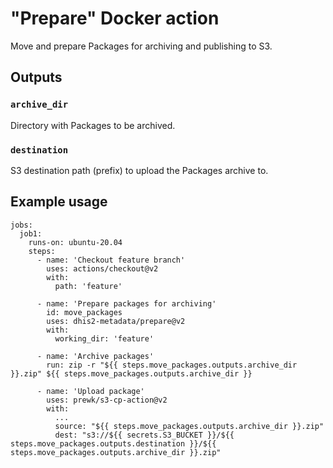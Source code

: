 # "Prepare" Docker action

Move and prepare Packages for archiving and publishing to S3.

## Outputs

### `archive_dir`
Directory with Packages to be archived.

### `destination`
S3 destination path (prefix) to upload the Packages archive to.

## Example usage

```
jobs:
  job1:
    runs-on: ubuntu-20.04
    steps:
      - name: 'Checkout feature branch'
        uses: actions/checkout@v2
        with:
          path: 'feature'

      - name: 'Prepare packages for archiving'
        id: move_packages
        uses: dhis2-metadata/prepare@v2
        with:
          working_dir: 'feature'

      - name: 'Archive packages'
        run: zip -r "${{ steps.move_packages.outputs.archive_dir }}.zip" ${{ steps.move_packages.outputs.archive_dir }}

      - name: 'Upload package'
        uses: prewk/s3-cp-action@v2
        with:
          ...
          source: "${{ steps.move_packages.outputs.archive_dir }}.zip"
          dest: "s3://${{ secrets.S3_BUCKET }}/${{ steps.move_packages.outputs.destination }}/${{ steps.move_packages.outputs.archive_dir }}.zip"
```
